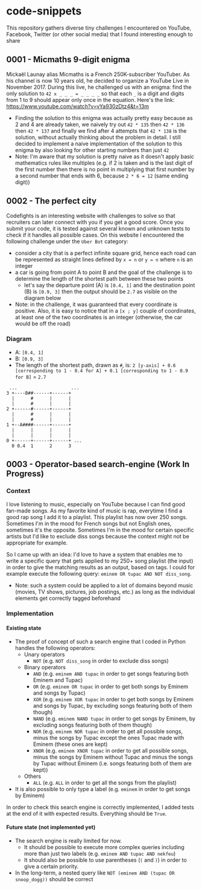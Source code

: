 # code-snippets
This repository gathers diverse tiny challenges I encountered on YouTube, Facebook, Twitter (or other social media) that I found interesting enough to share

## 0001 - Micmaths 9-digit enigma

Mickaël Launay alias Micmaths is a French 250K-subscriber YouTuber. As his channel is now 10 years old, he decided to organize a YouTube Live in November 2017. During this live, he challenged us with an enigma: find the only solution to `42 x _ _ _ = _ _ _ _` so that each `_` is a digit and digits from 1 to 9 should appear only once in the equation. Here's the link: https://www.youtube.com/watch?v=vYa930zDtz4&t=13m
- Finding the solution to this enigma was actually pretty easy because as 2 and 4 are already taken, we naively try out `42 * 135` then `42 * 136` then `42 * 137` and finally we find after 4 attempts that `42 * 138` is the solution, without actually thinking about the problem in detail. I still decided to implement a naive implementation of the solution to this enigma by also looking for other starting numbers than just `42`
- Note: I'm aware that my solution is pretty naive as it doesn't apply basic mathematics rules like multiples (e.g. if 2 is taken and is the last digit of the first number then there is no point in multiplying that first number by a second number that ends with 6, because `2 * 6 = 12` (same ending digit))

## 0002 - The perfect city

Codefights is an interesting website with challenges to solve so that recruiters can later connect with you if you get a good score. Once you submit your code, it is tested against several known and unknown tests to check if it handles all possible cases.
On this website I encountered the following challenge under the `Uber Bot` category:
- consider a city that is a perfect infinite square grid, hence each road can be represented as straight lines defined by `x = n` or `y = n` where `n` is an integer
- a car is going from point A to point B and the goal of the challenge is to determine the length of the shortest path between these two points
  - let's say the departure point (A) is `[0.4, 1]` and the destination point (B) is `[0.9, 3]` then the output should be `2.7` as visible on the diagram below
- Note: in the challenge, it was guaranteed that every coordinate is positive. Also, it is easy to notice that in a `[x ; y]` couple of coordinates, at least one of the two coordinates is an integer (otherwise, the car would be off the road)

### Diagram

- A: `[0.4, 1]`
- B: `[0.9, 3]`
- The length of the shortest path, drawn as `#`, is: `2 [y-axis] + 0.6 [corresponding to 1 - 0.4 for A] + 0.1 [corresponding to 1 - 0.9 for B]` = `2.7`

```
 ...                    ...
3 +----B##------+------+
  |      #      |      |
  |      #      |      |
2 +------#------+------+
  |      #      |      |
  |      #      |      |
1 +--A####------+------+
  |      |      |      |
  |      |      |      |
0 +------+------+------+ ...
  0 0.4  1      2      3
```

## 0003 - Operator-based search-engine (Work In Progress)

### Context

I love listening to music, especially on YouTube because I can find good fan-made songs. As my favorite kind of music is rap, everytime I find a good rap song I add it to a playlist. This playlist has now over 250 songs. Sometimes I'm in the mood for French songs but not English ones, sometimes it's the opposite. Sometimes I'm in the mood for certain specific artists but I'd like to exclude diss songs because the context might not be appropriate for example.

So I came up with an idea: I'd love to have a system that enables me to write a specific query that gets applied to my 250+ song playlist (the input) in order to give the matching results as an output, based on tags. I could for example execute the following query: `eminem OR tupac AND NOT diss_song`.
- Note: such a system could be applied to a lot of domains beyond music (movies, TV shows, pictures, job postings, etc.) as long as the individual elements get correctly tagged beforehand

### Implementation

#### Existing state

- The proof of concept of such a search engine that I coded in Python handles the following operators:
  - Unary operators
    - `NOT` (e.g. `NOT diss_song` in order to exclude diss songs)
  - Binary operators
    - `AND` (e.g. `eminem AND tupac` in order to get songs featuring both Eminem and Tupac)
    - `OR` (e.g. `eminem OR tupac` in order to get both songs by Eminem and songs by Tupac)
	- `XOR` (e.g. `eminem XOR tupac` in order to get both songs by Eminem and songs by Tupac, by excluding songs featuring both of them though)
	- `NAND` (e.g. `eminem NAND tupac` in order to get songs by Eminem, by excluding songs featuring both of them though)
	- `NOR` (e.g. `eminem NOR tupac` in order to get all possible songs, minus the songs by Tupac except the ones Tupac made with Eminem (these ones are kept)
	- `XNOR` (e.g. `eminem XNOR tupac` in order to get all possible songs, minus the songs by Eminem without Tupac and minus the songs by Tupac without Eminem (i.e. songs featuring both of them are kept))
  - Others
	- `ALL` (e.g. `ALL` in order to get all the songs from the playlist)
- It is also possible to only type a label (e.g. `eminem` in order to get songs by Eminem)

In order to check this search engine is correctly implemented, I added tests at the end of it with expected results. Everything should be `True`.
	
#### Future state (not implemented yet)

- The search engine is really limited for now.
  - It should be possible to execute more complex queries including more than just two labels (e.g. `eminem AND tupac AND nekfeu`)
  - It should also be possible to use parentheses (`(` and `)`) in order to give a certain priority.
- In the long-term, a nested query like `NOT (eminem AND (tupac OR snoop_dogg))` should be correct